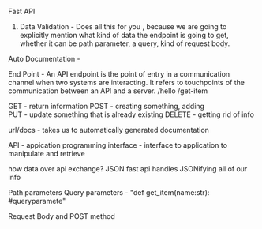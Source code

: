 Fast API

1. Data Validation - Does all this for you , because we are going to explicitly mention what kind of data the endpoint is going to get, whether it can be path parameter, a query, kind of request body.

Auto Documentation - 

End Point - An API endpoint is the point of entry in a communication channel when two systems are interacting. It refers to touchpoints of the communication between an API and a server.
/hello
/get-item

GET - return information 
POST - creating something, adding  
PUT - update something that is already existing
DELETE - getting rid of info

url/docs - takes us to automatically generated documentation

API - appication programming interface - interface to application to manipulate and retrieve

how data over api exchange? JSON
fast api handles JSONifying all of our info

Path parameters
Query parameters - 
"def get_item(name:str):
#queryparamete"


Request Body and POST method
